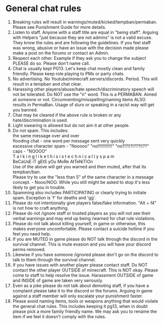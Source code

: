 
# General chat rules

1. Breaking rules will result in warnings/muted/kicked/tempban/permaban. Please see Punishment Guide for more details.
2. Listen to staff. Anyone with a staff title are equal in "being staff". Arguing with Helpers "just because they are not admins" is not a valid excuse. They know the rules and are following the guidelines. If you feel staff was wrong, abusive or have an issue with the decision made please make a post on the forums or contact an Admin.
3. Respect each other. Example if they ask you to change the subject PLEASE do so. Please don't name call.
4. Chat is usually kept PG13. Let's keep chat mostly clean and family friendly. Please keep role playing to PMs or party chats. 
5. No advertising. No Youtube/minecraft servers/discords. Period. This will result in a tempban and chat clear.
6. Harassing other players/abuse/hate speech/discriminatory speech will not be tolerated. Do NOT use the "n" word. This is a PERMABAN. Aimed at someone or not. Circumventing/misspelling/naming items ALSO results in PermaBan. Usage of slurs or speaking in a racist way will get you banned.
7. Chat may be cleared if the above rule is broken or any hate/discrimination is used. 
8. Light swearing is allowed but do not aim it at other people.
9. Do not spam. This includes:<br>
the same message over and over<br>
flooding chat - one word per message sent very quickly<br>
excessive character spam - "Nooooo" "no!!!!!!!!!!!!" "no?!?!!?!???!!??"<br>
caps - "NOOOO"<br>
T a l k i n g  l i k e  t h i s  i s  t e c h n i c a l l y  s p a m<br>
BeCaUsE iT gEtS yOu MoRe AtTeNiTiOn<br>
Use of the above will get you warned and then muted, after that its tempban/ban. <br>
Please try to use the "less than 5" of the same character in a message concept. - Nooo/NOO. 
While you still might be asked to stop it's less likely to get you in trouble.
10. Spamming also includes PARTICIPATING or clearly trying to initiate spam. Exception is 'f' for deaths and 'gg'.
11. Please do not intentionally give players false/fake information. "Alt + f4" is not how to craft anything. 
12. Please do not /ignore staff or trusted players as you will not see their verbal warnings and may end up being /warned for chat rule violations.
13. Please do not talk about killing yourself, in game or otherwise, this makes everyone uncomfortable. Please contact a suicide hotline if you feel you need help. 
14. If you are MUTED in game please do NOT talk through the discord in the survival channel. This is mute evasion and you will have your discord perms removed. 
15. Likewise if you have someone /ignored please don't go on the discord to talk to them through the survival channel.
16. If you have issues with another player please contact staff. Do NOT contact the other player OUTSIDE of minecraft. This is NOT okay. Please come to staff to help resolve the issue. Harassment OUTSIDE of game and INSIDE of game are taken very seriously. 
17. Even as a joke please do not talk about demoting staff, if you have a complaint please take it to the discord or the forums. Arguing in game against a staff member will only escalate your punishment faster. 
18. Please avoid naming items, tools or weapons anything that would violate the general chat rules. This includes keeping it pg13, when in doubt please pick a more family friendly name. We may ask you to rename the item if we feel it doesn't comply with the rules. 
